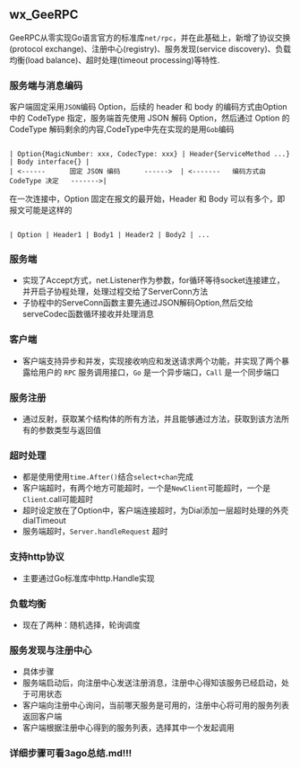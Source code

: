 ## wx_GeeRPC
GeeRPC从零实现Go语言官方的标准库`net/rpc`，并在此基础上，新增了协议交换(protocol exchange)、注册中心(registry)、服务发现(service discovery)、负载均衡(load balance)、超时处理(timeout processing)等特性.
### 服务端与消息编码
客户端固定采用`JSON`编码 Option，后续的 header 和 body 的编码方式由Option 中的 CodeType 指定，服务端首先使用 JSON 解码 Option，然后通过 Option 的CodeType 解码剩余的内容,CodeType中先在实现的是用`Gob`编码
```

| Option{MagicNumber: xxx, CodecType: xxx} | Header{ServiceMethod ...} | Body interface{} |
| <------      固定 JSON 编码      ------>  | <-------   编码方式由 CodeType 决定   ------->|

```
在一次连接中，Option 固定在报文的最开始，Header 和 Body 可以有多个，即报文可能是这样的
```

| Option | Header1 | Body1 | Header2 | Body2 | ...

```
### 服务端
- 实现了Accept方式，net.Listener作为参数，for循环等待socket连接建立，并开启子协程处理，处理过程交给了ServerConn方法
- 子协程中的ServeConn函数主要先通过JSON解码Option,然后交给serveCodec函数循环接收并处理消息
### 客户端
- 客户端支持异步和并发，实现接收响应和发送请求两个功能，并实现了两个暴露给用户的 `RPC` 服务调用接口，`Go` 是一个异步端口，`Call` 是一个同步端口

### 服务注册
- 通过反射，获取某个结构体的所有方法，并且能够通过方法，获取到该方法所有的参数类型与返回值

### 超时处理
- 都是使用使用`time.After()`结合`select+chan`完成
- 客户端超时，有两个地方可能超时，一个是`NewClient`可能超时，一个是`Client`.call可能超时
- 超时设定放在了Option中，客户端连接超时，为Dial添加一层超时处理的外壳dialTimeout
- 服务端超时，`Server.handleRequest` 超时

### 支持http协议
- 主要通过Go标准库中http.Handle实现

### 负载均衡
- 现在了两种：随机选择，轮询调度

### 服务发现与注册中心
- 具体步骤
- 服务端启动后，向注册中心发送注册消息，注册中心得知该服务已经启动，处于可用状态
- 客户端向注册中心询问，当前哪天服务是可用的，注册中心将可用的服务列表返回客户端
- 客户端根据注册中心得到的服务列表，选择其中一个发起调用
### 详细步骤可看3ago总结.md!!!